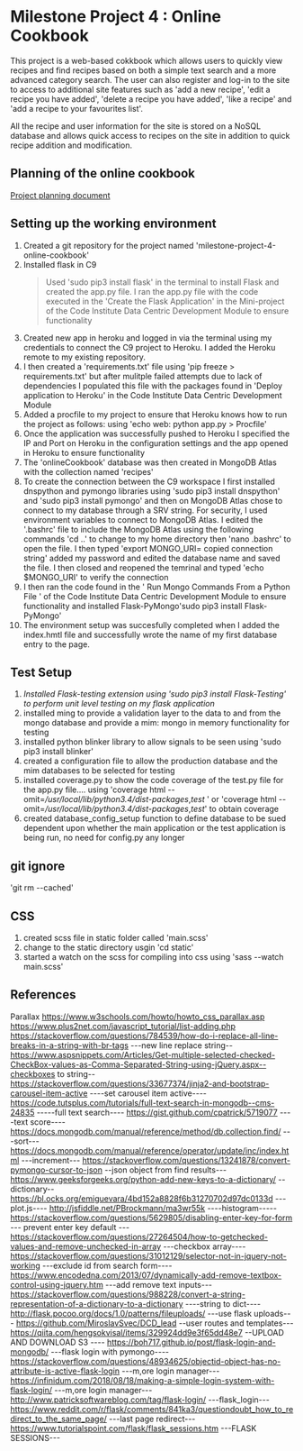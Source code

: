 # Milestone Project 4 : Online Cookbook

This project is a web-based cokkbook which allows users to quickly view recipes and find recipes based on both a simple text search and a more advanced category search. 
The user can also register and log-in to the site to access to additional site features such as 'add a new recipe', 'edit a recipe you have added', 'delete a recipe you have added',
'like a recipe' and 'add a recipe to your favourites list'.

All the recipe and user information for the site is stored on a NoSQL database and allows quick access to recipes on the site in addition to quick recipe addition and modification.


## Planning of the online cookbook

[Project planning document](project_planning.md) 



## Setting up the working environment

 1. Created a git repository for the project named 'milestone-project-4-online-cookbook'
 2. Installed flask in C9
    >Used 'sudo pip3 install flask' in the terminal to install Flask and created the app.py file. I ran the app.py file with the code executed in the 'Create the Flask Application' in 
    the Mini-project of the Code Institute Data Centric Development Module to ensure functionality
 2. Created new app in heroku and logged in via the terminal using my credentials to connect the C9 project to Heroku. I added the Heroku remote to my existing repository.
 3. I then created a 'requirements.txt' file using 'pip freeze > requirements.txt' but after mulitple failed attempts due to lack of dependencies I populated this file with the packages found in 
    'Deploy application to Heroku' in the Code Institute Data Centric Development Module
 4. Added a procfile to my project to ensure that Heroku knows how to run the project as follows: using 'echo web: python app.py > Procfile'
 5. Once the application was successfully pushed to Heroku I specified the IP and Port on Heroku in the configuration settings and the app opened in Heroku to ensure functionality
 6. The 'onlineCookbook' database was then created in MongoDB Atlas with the collection named 'recipes'
 7. To create the connection between the C9 workspace I first installed dnspython and pymongo libraries using 'sudo pip3 install dnspython' and 'sudo pip3 install pymongo' and then on MongoDB Atlas chose 
    to connect to my database through a SRV string. For security, I used environment variables to connect to MongoDB Atlas. I edited the '.bashrc' file to include the MongoDB Atlas using the following commands 'cd ..' to change to my home directory then 'nano .bashrc'
    to open the file. I then typed 'export MONGO_URI= copied connection string' added my password and edited the database name and saved the file. I then closed and reopened the temrinal and typed 'echo $MONGO_URI'
    to verify the connection
 8. I then ran the code found in the ' Run Mongo Commands From a Python File ' of the Code Institute Data Centric Development Module to ensure functionality and installed Flask-PyMongo'sudo pip3 install Flask-PyMongo'
 9. The environment setup was succesfully completed when I added the index.hmtl file and successfully wrote the name of my first database entry to the page.


 

## Test Setup 
 
 1. *Installed Flask-testing extension using 'sudo pip3 install Flask-Testing' to perform unit level testing on my flask application*
 2. installed ming to provide a validation layer to the data to and from the mongo database and provide a mim: mongo in memory functionality for testing
 3. installed python blinker library to allow signals to be seen using 'sudo pip3 install blinker'
 4. created a configuration file to allow the production database and the mim databases to be selected for testing 
 5. installed coverage.py to show the code coverage of the test.py file for the app.py file.... using 'coverage html --omit=*/usr/local/lib/python3.4/dist-packages*,*test*  '  or 'coverage html --omit=*/usr/local/lib/python3.4/dist-packages*,*test*' to obtain coverage
 6. created database_config_setup function to define database to be sued dependent upon whether the main application or the test application is being run, no need for config.py any longer

## git ignore
 'git rm --cached'
 
## CSS
 1. created scss file in static folder called 'main.scss'
 2. change to the static directory usgin 'cd static' 
 3. started a watch on the scss for compiling into css using 'sass --watch main.scss' 
 
## References
Parallax https://www.w3schools.com/howto/howto_css_parallax.asp
https://www.plus2net.com/javascript_tutorial/list-adding.php
https://stackoverflow.com/questions/784539/how-do-i-replace-all-line-breaks-in-a-string-with-br-tags   ---new line replace string--
https://www.aspsnippets.com/Articles/Get-multiple-selected-checked-CheckBox-values-as-Comma-Separated-String-using-jQuery.aspx--checkboxes to string--
https://stackoverflow.com/questions/33677374/jinja2-and-bootstrap-carousel-item-active   ----set carousel item active----
https://code.tutsplus.com/tutorials/full-text-search-in-mongodb--cms-24835 -----full text search----
https://gist.github.com/cpatrick/5719077 ----text score----
https://docs.mongodb.com/manual/reference/method/db.collection.find/ ---sort---
https://docs.mongodb.com/manual/reference/operator/update/inc/index.html ---increment---
https://stackoverflow.com/questions/13241878/convert-pymongo-cursor-to-json --json object from find results---
https://www.geeksforgeeks.org/python-add-new-keys-to-a-dictionary/  --dictionary--
https://bl.ocks.org/emiguevara/4bd152a8828f6b31270702d97dc0133d ---plot.js----
http://jsfiddle.net/PBrockmann/ma3wr55k  ----histogram-----
https://stackoverflow.com/questions/5629805/disabling-enter-key-for-form --- prevent enter key default ---
https://stackoverflow.com/questions/27264504/how-to-getchecked-values-and-remove-unchecked-in-array ---checkbox array----
https://stackoverflow.com/questions/31012129/selector-not-in-jquery-not-working ---exclude id from search form----
https://www.encodedna.com/2013/07/dynamically-add-remove-textbox-control-using-jquery.htm  ---add remove text inputs---
https://stackoverflow.com/questions/988228/convert-a-string-representation-of-a-dictionary-to-a-dictionary ----string to dict----
http://flask.pocoo.org/docs/1.0/patterns/fileuploads/  ---use flask uploads---
https://github.com/MiroslavSvec/DCD_lead --user routes and templates---
https://qiita.com/hengsokvisal/items/329924dd9e3f65dd48e7 --UPLOAD AND DOWNLOAD S3 ----
https://boh717.github.io/post/flask-login-and-mongodb/  ---flask login with pymongo----
https://stackoverflow.com/questions/48934625/objectid-object-has-no-attribute-is-active-flask-login ---m,ore login manager---
https://infinidum.com/2018/08/18/making-a-simple-login-system-with-flask-login/ ---m,ore login manager---
http://www.patricksoftwareblog.com/tag/flask-login/ ---flask_login---
https://www.reddit.com/r/flask/comments/841ka3/questiondoubt_how_to_redirect_to_the_same_page/  ---last page redirect---
https://www.tutorialspoint.com/flask/flask_sessions.htm ---FLASK SESSIONS---



